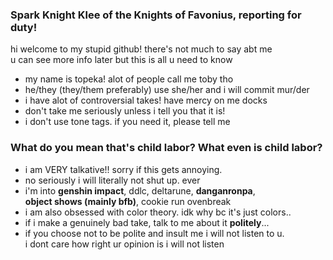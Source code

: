 ### Spark Knight Klee of the Knights of Favonius, reporting for duty!
hi welcome to my stupid github! there's not much to say abt me
</br>u can see more info later but this is all u need to know
- my name is topeka! alot of people call me toby tho
- he/they (they/them preferably) use she/her and i will commit mur/der
- i have alot of controversial takes! have mercy on me docks
- don't take me seriously unless i tell you that it is!
- i don't use tone tags. if you need it, please tell me

### What do you mean that's child labor? What even is child labor?
- i am VERY talkative!! sorry if this gets annoying.
- no seriously i will literally not shut up. ever
- i'm into **genshin impact**, ddlc, deltarune, **danganronpa**, 
</br>**object shows (mainly bfb)**, cookie run ovenbreak
- i am also obsessed with color theory.  idk why bc it's just colors..
- if i make a genuinely bad take,  talk to me about it **politely**...
- if you choose not to be polite and insult me i will not listen to u. 
</br>i dont care how right ur opinion is i will not listen
